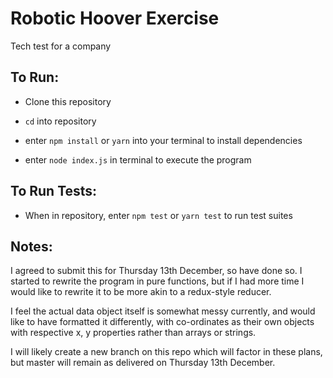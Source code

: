 # Robotic Hoover Exercise

Tech test for a company

## To Run:

* Clone this repository

* `cd` into repository

* enter `npm install` or `yarn` into your terminal to install dependencies

* enter `node index.js` in terminal to execute the program

## To Run Tests:

* When in repository, enter `npm test` or `yarn test` to run test suites

## Notes:

I agreed to submit this for Thursday 13th December, so have done so. I started to rewrite the program in pure functions, but if I had more time I would like to rewrite it to be more akin to a redux-style reducer.

I feel the actual data object itself is somewhat messy currently, and would like to have formatted it differently, with co-ordinates as their own objects with respective x, y properties rather than arrays or strings.

I will likely create a new branch on this repo which will factor in these plans, but master will remain as delivered on Thursday 13th December.